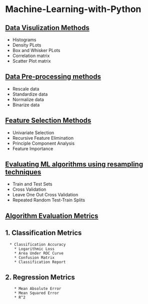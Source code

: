 # Machine-Learning-with-Python

## [Data Visulization Methods](https://github.com/kuluruvineeth/Machine-Learning-with-Python/blob/main/data%20visualization%20methods.ipynb)
* Histograms
* Density PLots
* Box and Whisker PLots
* Correlation matrix
* Scatter Plot matrix

## [Data Pre-processing methods](https://github.com/kuluruvineeth/Machine-Learning-with-Python/blob/main/Data%20Pre-processing%20methods.ipynb)
* Rescale data
* Standardize data
* Normalize data
* Binarize data

## [Feature Selection Methods](https://github.com/kuluruvineeth/Machine-Learning-with-Python/blob/main/Feature%20Selection%20methods.ipynb)
* Univariate Selection
* Recursive Feature Elimination
* Principle Component Analysis
* Feature Importance

## [Evaluating ML algorithms using **resampling** techniques](https://github.com/kuluruvineeth/Machine-Learning-with-Python/blob/main/Evaluate%20Performance%20of%20ML%20with%20Resampling.ipynb)
* Train and Test Sets
* Cross Validation
* Leave One Out Cross Validation
* Repeated Random Test-Train Splits

## [Algorithm Evaluation Metrics](https://github.com/kuluruvineeth/Machine-Learning-with-Python/blob/main/Performance%20Metrics%20of%20ML%20algorithms.ipynb)
  ## 1. Classification Metrics
      * Classification Accuracy
        * Logarithmic Loss
        * Area Under ROC Curve
        * Confusion Matrix
        * Classification Report

  ## 2. Regression Metrics
        * Mean Absolute Error
        * Mean Squared Error
        * R^2

